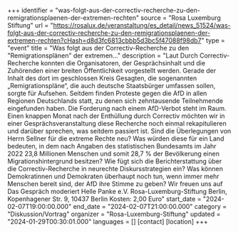 +++
identifier = "was-folgt-aus-der-correctiv-recherche-zu-den-remigrationsplaenen-der-extremen-rechten"
source = "Rosa Luxemburg Stiftung"
url = "https://rosalux.de/veranstaltung/es_detail/news_51524/was-folgt-aus-der-correctiv-recherche-zu-den-remigrationsplaenen-der-extremen-rechten?cHash=d8d3fc6813cbbb5d3bc5f47088f98db7"
type = "event"
title = "Was folgt aus der Correctiv-Recherche zu den "Remigrationsplänen" der extremen…"
description = "Laut
Durch Correctiv-Recherche konnten die Organisatoren, der Gesprächsinhalt und die Zuhörenden einer breiten Öffentlichkeit vorgestellt werden. Gerade der Inhalt des dort im geschlossen Kreis Gesagten, die sogenannten „Remigrationspläne“, die auch deutsche Staatsbürger umfassen sollen, sorgte für Aufsehen. Seitdem finden Proteste gegen die AfD in allen Regionen Deutschlands statt, zu denen sich zehntausende Teilnehmende eingefunden haben. Die Forderung nach einem AfD-Verbot steht im Raum.
Einen knappen Monat nach der Enthüllung durch Correctiv möchten wir in einer Gesprächsveranstaltung diese Recherche noch einmal rekapitulieren und darüber sprechen, was seitdem passiert ist.
Sind die Überlegungen von Herrn Sellner für die extreme Rechte neu? Was würden diese für ein Land bedeuten, in dem nach Angaben des statistischen Bundesamts im Jahr 2022 23,8 Millionen Menschen und somit 28,7 % der Bevölkerung einen Migrationshintergrund besitzen? Wie fügt sich die Berichterstattung über die Correctiv-Recherche in neurechte Diskursstrategien ein? Was können Demokratinnen und Demokraten überhaupt noch tun, wenn immer mehr Menschen bereit sind, der AfD ihre Stimme zu geben?
Wir freuen uns auf 
Das Gespräch moderiert 
Helle Panke e.V.  Rosa-Luxemburg-Stiftung Berlin, Kopenhagener Str. 9, 10437 Berlin
Kosten: 2,00 Euro"
start_date = "2024-02-07T19:00:00.000"
end_date = "2024-02-07T21:00:00.000"
category = "Diskussion/Vortrag"
organizer = "Rosa-Luxemburg-Stiftung"
updated = "2024-01-29T00:30:01.000"
languages = []
[contact]
[location]
+++